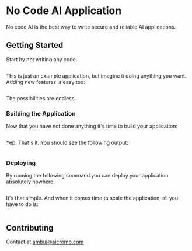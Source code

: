 # No Code AI Application

No code AI is the best way to write secure and reliable AI applications.

## Getting Started

Start by not writing any code.

```

```

This is just an example application, but imagine it doing anything you want. Adding new features is easy too:

```

```

The possibilities are endless.

### Building the Application

Now that you have not done anything it's time to build your application:

```

```

Yep. That's it. You should see the following output:

```

```

### Deploying

By running the following command you can deploy your application absolutely nowhere.

```

```

It's that simple. And when it comes time to scale the application, all you have to do is:

```

```

## Contributing

Contact at ambuj@aicromo.com
